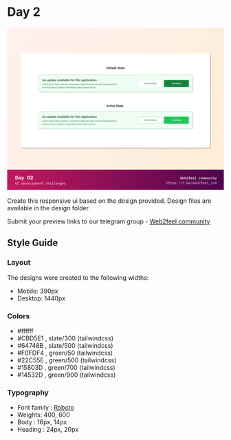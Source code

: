 # Day 2 
![Design preview](/day02/design/preview.png)

Create this responsive ui based on the design provided. Design files are available in the design folder.

Submit your preview links to our telegram group - [Web2feel community](https://t.me/web2feel_com)

## Style Guide

### Layout
The designs were created to the following widths:

- Mobile: 390px
- Desktop: 1440px

### Colors

- #ffffff 
- #CBD5E1 , slate/300 (tailwindcss)
- #64748B , slate/500 (tailwindcss)
- #F0FDF4 , green/50 (tailwindcss)
- #22C55E , green/500 (tailwindcss)
- #15803D , green/700 (tailwindcss)
- #14532D , green/900 (tailwindcss)

### Typography

- Font family : [Roboto](https://fonts.google.com/specimen/Roboto) 
- Weights: 400, 600
- Body : 16px, 14px
- Heading : 24px, 20px





